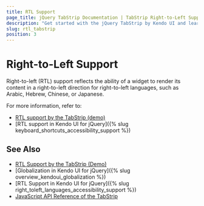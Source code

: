 ```yaml
---
title: RTL Support
page_title: jQuery TabStrip Documentation | TabStrip Right-to-Left Support
description: "Get started with the jQuery TabStrip by Kendo UI and learn about the RTL supports it provides."
slug: rtl_tabstrip
position: 3
---
```


# Right-to-Left Support

Right-to-left (RTL) support reflects the ability of a widget to render its content in a right-to-left direction for right-to-left languages, such as Arabic, Hebrew, Chinese, or Japanese.

For more information, refer to:
* [RTL support by the TabStrip (demo)](https://demos.telerik.com/kendo-ui/tabstrip/right-to-left-support)
* [RTL support in Kendo UI for jQuery]({% slug keyboard_shortcuts_accessibility_support %})

## See Also

* [RTL Support by the TabStrip (Demo)](https://demos.telerik.com/kendo-ui/tabstrip/right-to-left-support)
* [Globalization in Kendo UI for jQuery]({% slug overview_kendoui_globalization %})
* [RTL Support in Kendo UI for jQuery]({% slug right_toleft_languages_accessibility_support %})
* [JavaScript API Reference of the TabStrip](/api/javascript/ui/tabstrip)
